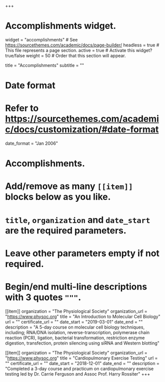 +++
# Accomplishments widget.
widget = "accomplishments"  # See https://sourcethemes.com/academic/docs/page-builder/
headless = true  # This file represents a page section.
active = true  # Activate this widget? true/false
weight = 50  # Order that this section will appear.

title = "Accomplish&shy;ments"
subtitle = ""

# Date format
#   Refer to https://sourcethemes.com/academic/docs/customization/#date-format
date_format = "Jan 2006"

# Accomplishments.
#   Add/remove as many `[[item]]` blocks below as you like.
#   `title`, `organization` and `date_start` are the required parameters.
#   Leave other parameters empty if not required.
#   Begin/end multi-line descriptions with 3 quotes `"""`.

[[item]]
  organization = "The Physiological Society"
  organization_url = "https://www.physoc.org"
  title = "An Introduction to Molecular Cell Biology"
  url = ""
  certificate_url = ""
  date_start = "2019-03-01"
  date_end = ""
  description = "A 5-day course on molecular cell biology techniques, including; RNA/DNA isolation, reverse-transcription, polymerase chain reaction (PCR), ligation, bacterial transformation, restriction enzyme digestion, transfection, protein silencing using siRNA and Western blotting"

[[item]]
  organization = "The Physiological Society"
  organization_url = "https://www.physoc.org"
  title = "Cardiopulmonary Exercise Testing"
  url = ""
  certificate_url = ""
  date_start = "2018-12-01"
  date_end = ""
  description = "Completed a 3-day course and practicum on cardiopulmonary exercise testing led by Dr. Carrie Ferguson and Assoc Prof. Harry Rossiter"
+++
